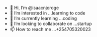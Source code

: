 - 👋 Hi, I’m @isaacnjoroge
- 👀 I’m interested in ...learning to code
- 🌱 I’m currently learning ...coding
- 💞️ I’m looking to collaborate on ...startup
- 📫 How to reach me ...+254705320023

<!---
isaacnjoroge/isaacnjoroge is a ✨ special ✨ repository because its `README.md` (this file) appears on your GitHub profile.
You can click the Preview link to take a look at your changes.
--->
